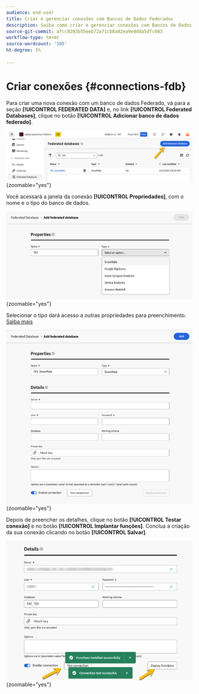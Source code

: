 ```yaml
---
audience: end-user
title: Criar e gerenciar conexões com Bancos de Dados Federados
description: Saiba como criar e gerenciar conexões com Bancos de Dados Federados
source-git-commit: afcc9203b55eeb72a71cb8a82ea9e0dda5dfc683
workflow-type: tm+mt
source-wordcount: '105'
ht-degree: 1%

---
```


# Criar conexões {#connections-fdb}

Para criar uma nova conexão com um banco de dados Federado, vá para a seção **[!UICONTROL FEDERATED DATA]** e, no link **[!UICONTROL Federated Databases]**, clique no botão **[!UICONTROL Adicionar banco de dados federado]**.

![](assets/connections_list.png){zoomable="yes"}

Você acessará a janela da conexão **[!UICONTROL Propriedades]**, com o nome e o tipo do banco de dados.

![](assets/connections_name.png){zoomable="yes"}

Selecionar o tipo dará acesso a outras propriedades para preenchimento. [Saiba mais](federated-db.md)

![](assets/connections_details.png){zoomable="yes"}

Depois de preencher os detalhes, clique no botão **[!UICONTROL Testar conexão]** e no botão **[!UICONTROL Implantar funções]**.
Conclua a criação da sua conexão clicando no botão **[!UICONTROL Salvar]**.

![](assets/connections_testdeploy.png){zoomable="yes"}

